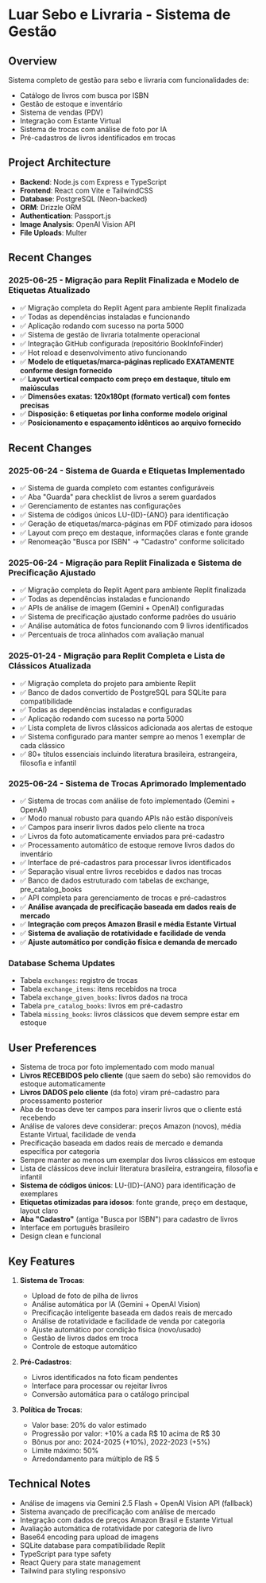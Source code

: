 # Luar Sebo e Livraria - Sistema de Gestão

## Overview
Sistema completo de gestão para sebo e livraria com funcionalidades de:
- Catálogo de livros com busca por ISBN
- Gestão de estoque e inventário
- Sistema de vendas (PDV)
- Integração com Estante Virtual
- Sistema de trocas com análise de foto por IA
- Pré-cadastros de livros identificados em trocas

## Project Architecture
- **Backend**: Node.js com Express e TypeScript
- **Frontend**: React com Vite e TailwindCSS
- **Database**: PostgreSQL (Neon-backed)
- **ORM**: Drizzle ORM
- **Authentication**: Passport.js
- **Image Analysis**: OpenAI Vision API
- **File Uploads**: Multer

## Recent Changes
### 2025-06-25 - Migração para Replit Finalizada e Modelo de Etiquetas Atualizado
- ✅ Migração completa do Replit Agent para ambiente Replit finalizada
- ✅ Todas as dependências instaladas e funcionando
- ✅ Aplicação rodando com sucesso na porta 5000
- ✅ Sistema de gestão de livraria totalmente operacional
- ✅ Integração GitHub configurada (repositório BookInfoFinder)
- ✅ Hot reload e desenvolvimento ativo funcionando
- ✅ **Modelo de etiquetas/marca-páginas replicado EXATAMENTE conforme design fornecido**
- ✅ **Layout vertical compacto com preço em destaque, título em maiúsculas**
- ✅ **Dimensões exatas: 120x180pt (formato vertical) com fontes precisas**
- ✅ **Disposição: 6 etiquetas por linha conforme modelo original**
- ✅ **Posicionamento e espaçamento idênticos ao arquivo fornecido**

## Recent Changes
### 2025-06-24 - Sistema de Guarda e Etiquetas Implementado
- ✅ Sistema de guarda completo com estantes configuráveis
- ✅ Aba "Guarda" para checklist de livros a serem guardados
- ✅ Gerenciamento de estantes nas configurações
- ✅ Sistema de códigos únicos LU-{ID}-{ANO} para identificação
- ✅ Geração de etiquetas/marca-páginas em PDF otimizado para idosos
- ✅ Layout com preço em destaque, informações claras e fonte grande
- ✅ Renomeação "Busca por ISBN" → "Cadastro" conforme solicitado

### 2025-06-24 - Migração para Replit Finalizada e Sistema de Precificação Ajustado
- ✅ Migração completa do Replit Agent para ambiente Replit finalizada
- ✅ Todas as dependências instaladas e funcionando
- ✅ APIs de análise de imagem (Gemini + OpenAI) configuradas
- ✅ Sistema de precificação ajustado conforme padrões do usuário
- ✅ Análise automática de fotos funcionando com 9 livros identificados
- ✅ Percentuais de troca alinhados com avaliação manual

### 2025-01-24 - Migração para Replit Completa e Lista de Clássicos Atualizada
- ✅ Migração completa do projeto para ambiente Replit
- ✅ Banco de dados convertido de PostgreSQL para SQLite para compatibilidade
- ✅ Todas as dependências instaladas e configuradas
- ✅ Aplicação rodando com sucesso na porta 5000
- ✅ Lista completa de livros clássicos adicionada aos alertas de estoque
- ✅ Sistema configurado para manter sempre ao menos 1 exemplar de cada clássico
- ✅ 80+ títulos essenciais incluindo literatura brasileira, estrangeira, filosofia e infantil

### 2025-06-24 - Sistema de Trocas Aprimorado Implementado
- ✅ Sistema de trocas com análise de foto implementado (Gemini + OpenAI)
- ✅ Modo manual robusto para quando APIs não estão disponíveis
- ✅ Campos para inserir livros dados pelo cliente na troca
- ✅ Livros da foto automaticamente enviados para pré-cadastro
- ✅ Processamento automático de estoque remove livros dados do inventário
- ✅ Interface de pré-cadastros para processar livros identificados
- ✅ Separação visual entre livros recebidos e dados nas trocas
- ✅ Banco de dados estruturado com tabelas de exchange, pre_catalog_books
- ✅ API completa para gerenciamento de trocas e pré-cadastros
- ✅ **Análise avançada de precificação baseada em dados reais de mercado**
- ✅ **Integração com preços Amazon Brasil e média Estante Virtual**
- ✅ **Sistema de avaliação de rotatividade e facilidade de venda**
- ✅ **Ajuste automático por condição física e demanda de mercado**

### Database Schema Updates
- Tabela `exchanges`: registro de trocas
- Tabela `exchange_items`: itens recebidos na troca
- Tabela `exchange_given_books`: livros dados na troca
- Tabela `pre_catalog_books`: livros em pré-cadastro
- Tabela `missing_books`: livros clássicos que devem sempre estar em estoque

## User Preferences
- Sistema de troca por foto implementado com modo manual
- **Livros RECEBIDOS pelo cliente** (que saem do sebo) são removidos do estoque automaticamente
- **Livros DADOS pelo cliente** (da foto) viram pré-cadastro para processamento posterior
- Aba de trocas deve ter campos para inserir livros que o cliente está recebendo
- Análise de valores deve considerar: preços Amazon (novos), média Estante Virtual, facilidade de venda
- Precificação baseada em dados reais de mercado e demanda específica por categoria
- Sempre manter ao menos um exemplar dos livros clássicos em estoque
- Lista de clássicos deve incluir literatura brasileira, estrangeira, filosofia e infantil
- **Sistema de códigos únicos**: LU-{ID}-{ANO} para identificação de exemplares
- **Etiquetas otimizadas para idosos**: fonte grande, preço em destaque, layout claro
- **Aba "Cadastro"** (antiga "Busca por ISBN") para cadastro de livros
- Interface em português brasileiro
- Design clean e funcional

## Key Features
1. **Sistema de Trocas**:
   - Upload de foto de pilha de livros
   - Análise automática por IA (Gemini + OpenAI Vision)
   - Precificação inteligente baseada em dados reais de mercado
   - Análise de rotatividade e facilidade de venda por categoria
   - Ajuste automático por condição física (novo/usado)
   - Gestão de livros dados em troca
   - Controle de estoque automático

2. **Pré-Cadastros**:
   - Livros identificados na foto ficam pendentes
   - Interface para processar ou rejeitar livros
   - Conversão automática para o catálogo principal

3. **Política de Trocas**:
   - Valor base: 20% do valor estimado
   - Progressão por valor: +10% a cada R$ 10 acima de R$ 30
   - Bônus por ano: 2024-2025 (+10%), 2022-2023 (+5%)
   - Limite máximo: 50%
   - Arredondamento para múltiplo de R$ 5

## Technical Notes
- Análise de imagens via Gemini 2.5 Flash + OpenAI Vision API (fallback)
- Sistema avançado de precificação com análise de mercado
- Integração com dados de preços Amazon Brasil e Estante Virtual
- Avaliação automática de rotatividade por categoria de livro
- Base64 encoding para upload de imagens
- SQLite database para compatibilidade Replit
- TypeScript para type safety
- React Query para state management
- Tailwind para styling responsivo